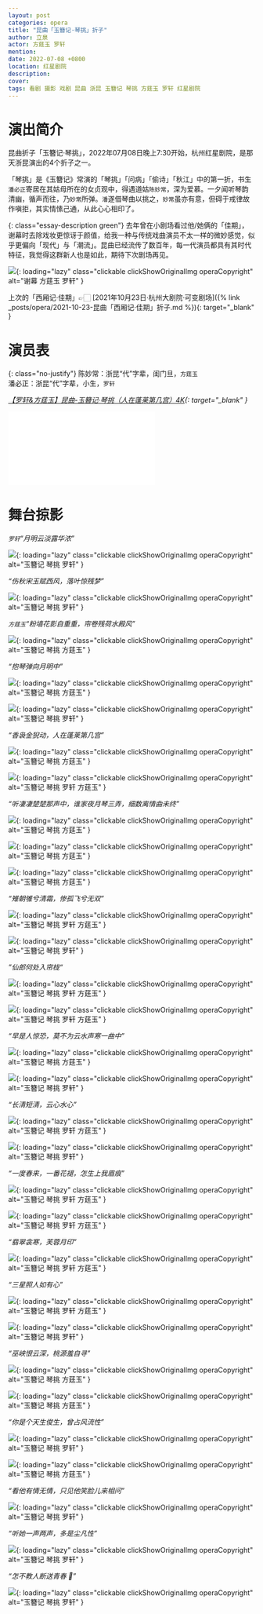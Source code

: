 ```yaml
---
layout: post
categories: opera
title: "昆曲「玉簪记·琴挑」折子"
author: 立泉
actor: 方莛玉 罗轩
mention: 
date: 2022-07-08 +0800
location: 红星剧院
description: 
cover: 
tags: 看剧 摄影 戏剧 昆曲 浙昆 玉簪记 琴挑 方莛玉 罗轩 红星剧院
---
```


# 演出简介

昆曲折子「玉簪记·琴挑」，2022年07月08日晚上7:30开始，杭州红星剧院，是那天浙昆演出的4个折子之一。

「琴挑」是《玉簪记》常演的「琴挑」「问病」「偷诗」「秋江」中的第一折，书生`潘必正`寄居在其姑母所在的女贞观中，得遇道姑`陈妙常`，深为爱慕。一夕闻听琴韵清幽，循声而往，乃`妙常`所弹。`潘`遂借琴曲以挑之，`妙常`虽亦有意，但碍于戒律故作嗔拒，其实情愫己通，从此心心相印了。

{: class="essay-description green"}
去年曾在小剧场看过他/她俩的「佳期」，谢幕时去除戏妆更惊讶于颜值，给我一种与传统戏曲演员不太一样的微妙感觉，似乎更偏向「现代」与「潮流」。昆曲已经流传了数百年，每一代演员都具有其时代特征，我觉得这群新人也是如此，期待下次剧场再见。

![](https://apqx.oss-cn-hangzhou.aliyuncs.com/blog/opera_20220708/yuzanji_qintiao/DSC08030_thumb.jpg){: loading="lazy" class="clickable clickShowOriginalImg operaCopyright" alt="谢幕 方莛玉 罗轩" }

上次的「西厢记·佳期」👉🏻 [2021年10月23日·杭州大剧院·可变剧场]({% link _posts/opera/2021-10-23-昆曲「西厢记·佳期」折子.md %}){: target="_blank" }

# 演员表

{: class="no-justify"}
陈妙常：浙昆“代”字辈，闺门旦，`方莛玉`  
潘必正：浙昆“代”字辈，小生，`罗轩`  

*[【罗轩&方莛玉】昆曲-玉簪记·琴挑（人在蓬莱第几宫）4K](https://www.bilibili.com/video/BV1JN4y1M72Y){: target="_blank" }*

<div class="video-container">
<iframe loading="lazy" src="//player.bilibili.com/player.html?aid=898127157&bvid=BV1JN4y1M72Y&cid=768228576&page=1" scrolling="no" border="0" frameborder="no" framespacing="0" allowfullscreen="true"> </iframe>
</div>

# 舞台掠影

*`罗轩`“月明云淡露华浓”*

![](https://apqx.oss-cn-hangzhou.aliyuncs.com/blog/opera_20220708/yuzanji_qintiao/DSC01341_thumb.jpg){: loading="lazy" class="clickable clickShowOriginalImg operaCopyright" alt="玉簪记 琴挑 罗轩" }

*“伤秋宋玉赋西风，落叶惊残梦”*

![](https://apqx.oss-cn-hangzhou.aliyuncs.com/blog/opera_20220708/yuzanji_qintiao/DSC01348_thumb.jpg){: loading="lazy" class="clickable clickShowOriginalImg operaCopyright" alt="玉簪记 琴挑 罗轩" }

*`方莛玉`“粉墙花影自重重，帘卷残荷水殿风”*

![](https://apqx.oss-cn-hangzhou.aliyuncs.com/blog/opera_20220708/yuzanji_qintiao/DSC01358_thumb.jpg){: loading="lazy" class="clickable clickShowOriginalImg operaCopyright" alt="玉簪记 琴挑 方莛玉" }

*“抱琴弹向月明中”*

![](https://apqx.oss-cn-hangzhou.aliyuncs.com/blog/opera_20220708/yuzanji_qintiao/DSC01368_thumb.jpg){: loading="lazy" class="clickable clickShowOriginalImg operaCopyright" alt="玉簪记 琴挑 方莛玉" }

![](https://apqx.oss-cn-hangzhou.aliyuncs.com/blog/opera_20220708/yuzanji_qintiao/DSC01372_thumb.jpg){: loading="lazy" class="clickable clickShowOriginalImg operaCopyright" alt="玉簪记 琴挑 罗轩" }

*“香袅金猊动，人在蓬莱第几宫”*

![](https://apqx.oss-cn-hangzhou.aliyuncs.com/blog/opera_20220708/yuzanji_qintiao/DSC01377_thumb.jpg){: loading="lazy" class="clickable clickShowOriginalImg operaCopyright" alt="玉簪记 琴挑 方莛玉" }

![](https://apqx.oss-cn-hangzhou.aliyuncs.com/blog/opera_20220708/yuzanji_qintiao/DSC01382_thumb.jpg){: loading="lazy" class="clickable clickShowOriginalImg operaCopyright" alt="玉簪记 琴挑 罗轩 方莛玉" }

*“听凄凄楚楚那声中，谁家夜月琴三弄，细数离情曲未终”*

![](https://apqx.oss-cn-hangzhou.aliyuncs.com/blog/opera_20220708/yuzanji_qintiao/DSC01384_thumb.jpg){: loading="lazy" class="clickable clickShowOriginalImg operaCopyright" alt="玉簪记 琴挑 方莛玉" }

![](https://apqx.oss-cn-hangzhou.aliyuncs.com/blog/opera_20220708/yuzanji_qintiao/DSC01385_thumb.jpg){: loading="lazy" class="clickable clickShowOriginalImg operaCopyright" alt="玉簪记 琴挑 方莛玉" }

![](https://apqx.oss-cn-hangzhou.aliyuncs.com/blog/opera_20220708/yuzanji_qintiao/DSC01389_thumb.jpg){: loading="lazy" class="clickable clickShowOriginalImg operaCopyright" alt="玉簪记 琴挑 方莛玉" }

*“雉朝雊兮清霜，惨孤飞兮无双”*

![](https://apqx.oss-cn-hangzhou.aliyuncs.com/blog/opera_20220708/yuzanji_qintiao/DSC01393_thumb.jpg){: loading="lazy" class="clickable clickShowOriginalImg operaCopyright" alt="玉簪记 琴挑 罗轩 方莛玉" }

![](https://apqx.oss-cn-hangzhou.aliyuncs.com/blog/opera_20220708/yuzanji_qintiao/DSC01402_thumb.jpg){: loading="lazy" class="clickable clickShowOriginalImg operaCopyright" alt="玉簪记 琴挑 罗轩" }

*”仙郎何处入帘栊“*

![](https://apqx.oss-cn-hangzhou.aliyuncs.com/blog/opera_20220708/yuzanji_qintiao/DSC01403_thumb.jpg){: loading="lazy" class="clickable clickShowOriginalImg operaCopyright" alt="玉簪记 琴挑 罗轩 方莛玉" }

![](https://apqx.oss-cn-hangzhou.aliyuncs.com/blog/opera_20220708/yuzanji_qintiao/DSC01406_thumb.jpg){: loading="lazy" class="clickable clickShowOriginalImg operaCopyright" alt="玉簪记 琴挑 罗轩 方莛玉" }

*“早是人惊恐，莫不为云水声寒一曲中”*

![](https://apqx.oss-cn-hangzhou.aliyuncs.com/blog/opera_20220708/yuzanji_qintiao/DSC01416_thumb.jpg){: loading="lazy" class="clickable clickShowOriginalImg operaCopyright" alt="玉簪记 琴挑 方莛玉" }

![](https://apqx.oss-cn-hangzhou.aliyuncs.com/blog/opera_20220708/yuzanji_qintiao/DSC01422_thumb.jpg){: loading="lazy" class="clickable clickShowOriginalImg operaCopyright" alt="玉簪记 琴挑 罗轩" }

<!-- ![](https://apqx.oss-cn-hangzhou.aliyuncs.com/blog/opera_20220708/yuzanji_qintiao/DSC01429_thumb.jpg){: loading="lazy" class="clickable clickShowOriginalImg operaCopyright" alt="玉簪记 琴挑 罗轩" } -->

*“长清短清，云心水心”*

![](https://apqx.oss-cn-hangzhou.aliyuncs.com/blog/opera_20220708/yuzanji_qintiao/DSC01432_thumb.jpg){: loading="lazy" class="clickable clickShowOriginalImg operaCopyright" alt="玉簪记 琴挑 罗轩 方莛玉" }

![](https://apqx.oss-cn-hangzhou.aliyuncs.com/blog/opera_20220708/yuzanji_qintiao/DSC01430_thumb.jpg){: loading="lazy" class="clickable clickShowOriginalImg operaCopyright" alt="玉簪记 琴挑 罗轩" }

*“一度春来，一番花褪，怎生上我眉痕”*

![](https://apqx.oss-cn-hangzhou.aliyuncs.com/blog/opera_20220708/yuzanji_qintiao/DSC01436_thumb.jpg){: loading="lazy" class="clickable clickShowOriginalImg operaCopyright" alt="玉簪记 琴挑 罗轩 方莛玉" }

![](https://apqx.oss-cn-hangzhou.aliyuncs.com/blog/opera_20220708/yuzanji_qintiao/DSC01448_thumb.jpg){: loading="lazy" class="clickable clickShowOriginalImg operaCopyright" alt="玉簪记 琴挑 罗轩 方莛玉" }

*“翡翠衾寒，芙蓉月印”*

![](https://apqx.oss-cn-hangzhou.aliyuncs.com/blog/opera_20220708/yuzanji_qintiao/DSC01449_thumb.jpg){: loading="lazy" class="clickable clickShowOriginalImg operaCopyright" alt="玉簪记 琴挑 罗轩 方莛玉" }

*“三星照人如有心”*

![](https://apqx.oss-cn-hangzhou.aliyuncs.com/blog/opera_20220708/yuzanji_qintiao/DSC01451_thumb.jpg){: loading="lazy" class="clickable clickShowOriginalImg operaCopyright" alt="玉簪记 琴挑 罗轩 方莛玉" }

![](https://apqx.oss-cn-hangzhou.aliyuncs.com/blog/opera_20220708/yuzanji_qintiao/DSC01456_thumb.jpg){: loading="lazy" class="clickable clickShowOriginalImg operaCopyright" alt="玉簪记 琴挑 罗轩" }

*“巫峡恨云深，桃源羞自寻”*

![](https://apqx.oss-cn-hangzhou.aliyuncs.com/blog/opera_20220708/yuzanji_qintiao/DSC01469_thumb.jpg){: loading="lazy" class="clickable clickShowOriginalImg operaCopyright" alt="玉簪记 琴挑 方莛玉" }

![](https://apqx.oss-cn-hangzhou.aliyuncs.com/blog/opera_20220708/yuzanji_qintiao/DSC01477_thumb.jpg){: loading="lazy" class="clickable clickShowOriginalImg operaCopyright" alt="玉簪记 琴挑 方莛玉" }

*“你是个天生俊生，曾占风流性”*

![](https://apqx.oss-cn-hangzhou.aliyuncs.com/blog/opera_20220708/yuzanji_qintiao/DSC01479_thumb.jpg){: loading="lazy" class="clickable clickShowOriginalImg operaCopyright" alt="玉簪记 琴挑 罗轩" }

![](https://apqx.oss-cn-hangzhou.aliyuncs.com/blog/opera_20220708/yuzanji_qintiao/DSC01486_thumb.jpg){: loading="lazy" class="clickable clickShowOriginalImg operaCopyright" alt="玉簪记 琴挑 方莛玉" }

*“看他有情无情，只见他笑脸儿来相问”*

![](https://apqx.oss-cn-hangzhou.aliyuncs.com/blog/opera_20220708/yuzanji_qintiao/DSC01489_thumb.jpg){: loading="lazy" class="clickable clickShowOriginalImg operaCopyright" alt="玉簪记 琴挑 罗轩" }

*“听她一声两声，多是尘凡性”*

![](https://apqx.oss-cn-hangzhou.aliyuncs.com/blog/opera_20220708/yuzanji_qintiao/DSC01491_thumb.jpg){: loading="lazy" class="clickable clickShowOriginalImg operaCopyright" alt="玉簪记 琴挑 罗轩" }

*“怎不教人断送青春 🥰”*

![](https://apqx.oss-cn-hangzhou.aliyuncs.com/blog/opera_20220708/yuzanji_qintiao/DSC01493_thumb.jpg){: loading="lazy" class="clickable clickShowOriginalImg operaCopyright" alt="玉簪记 琴挑 罗轩" }